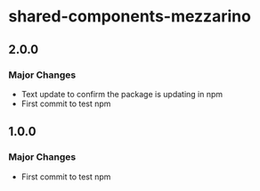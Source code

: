 # shared-components-mezzarino

## 2.0.0

### Major Changes

- Text update to confirm the package is updating in npm
- First commit to test npm

## 1.0.0

### Major Changes

- First commit to test npm

